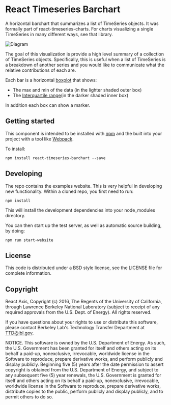 # React Timeseries Barchart

A horizontal barchart that summarizes a list of TimeSeries objects. It was formally part of react-timeseries-charts. For charts visualizing a single TimeSeries in many different ways, see that library.

![Diagram](https://github.com/esnet/react-timeseries-barchart/blob/master/screenshot.png)

The goal of this visualization is provide a high level summary of a collection of TimeSeries objects. Specifically, this is useful when a list of TimeSeries is a breakdown of another series and you would like to communicate what the relative contributions of each are.

Each bar is a horizontal [boxplot](https://en.wikipedia.org/wiki/Box_plot) that shows:
 - The max and min of the data (in the lighter shaded outer box)
 - The [Interquartile range](https://en.wikipedia.org/wiki/Interquartile_range)(in the darker shaded inner box)

In addition each box can show a marker.

Getting started
---------------

This component is intended to be installed with [npm](https://www.npmjs.com/) and the built into your project with a tool like [Webpack](https://webpack.github.io/).

To install:

    npm install react-timeseries-barchart --save

Developing
----------

The repo contains the examples website. This is very helpful in developing new functionality. Within a cloned repo, you first need to run:

    npm install

This will install the development dependencies into your node_modules directory.

You can then start up the test server, as well as automatic source building, by doing:

    npm run start-website

License
-------

This code is distributed under a BSD style license, see the LICENSE file for complete information.

Copyright
---------

React Axis, Copyright (c) 2016, The Regents of the University of California, through Lawrence Berkeley National Laboratory (subject to receipt of any required approvals from the U.S. Dept. of Energy). All rights reserved.

If you have questions about your rights to use or distribute this software, please contact Berkeley Lab's Technology Transfer Department at TTD@lbl.gov.

NOTICE. This software is owned by the U.S. Department of Energy. As such, the U.S. Government has been granted for itself and others acting on its behalf a paid-up, nonexclusive, irrevocable, worldwide license in the Software to reproduce, prepare derivative works, and perform publicly and display publicly. Beginning five (5) years after the date permission to assert copyright is obtained from the U.S. Department of Energy, and subject to any subsequent five (5) year renewals, the U.S. Government is granted for itself and others acting on its behalf a paid-up, nonexclusive, irrevocable, worldwide license in the Software to reproduce, prepare derivative works, distribute copies to the public, perform publicly and display publicly, and to permit others to do so.
